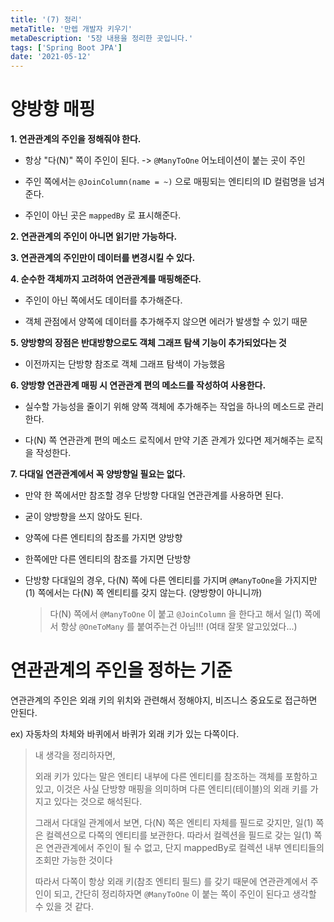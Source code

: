 ```yaml
---
title: '(7) 정리'
metaTitle: '만렙 개발자 키우기'
metaDescription: '5장 내용을 정리한 곳입니다.'
tags: ['Spring Boot JPA']
date: '2021-05-12'
---
```


# 양방향 매핑

**1. 연관관계의 주인을 정해줘야 한다.**

  - 항상 "다(N)" 쪽이 주인이 된다. -> `@ManyToOne` 어노테이션이 붙는 곳이 주인

  - 주인 쪽에서는 `@JoinColumn(name = ~)` 으로 매핑되는 엔티티의 ID 컬럼명을 넘겨준다.

  - 주인이 아닌 곳은 `mappedBy` 로 표시해준다.


**2. 연관관계의 주인이 아니면 읽기만 가능하다.**


**3. 연관관계의 주인만이 데이터를 변경시킬 수 있다.**


**4. 순수한 객체까지 고려하여 연관관계를 매핑해준다.**

  - 주인이 아닌 쪽에서도 데이터를 추가해준다.

  - 객체 관점에서 양쪽에 데이터를 추가해주지 않으면 에러가 발생할 수 있기 때문


**5. 양방향의 장점은 반대방향으로도 객체 그래프 탐색 기능이 추가되었다는 것**

  - 이전까지는 단방향 참조로 객체 그래프 탐색이 가능했음


**6. 양방향 연관관계 매핑 시 연관관계 편의 메소드를 작성하여 사용한다.**

  - 실수할 가능성을 줄이기 위해 양쪽 객체에 추가해주는 작업을 하나의 메소드로 관리한다.

  - 다(N) 쪽 연관관계 편의 메소드 로직에서 만약 기존 관계가 있다면 제거해주는 로직을 작성한다.


**7. 다대일 연관관계에서 꼭 양방향일 필요는 없다.**

  - 만약 한 쪽에서만 참조할 경우 단방향 다대일 연관관계를 사용하면 된다.

  - 굳이 양방향을 쓰지 않아도 된다.

  - 양쪽에 다른 엔티티의 참조를 가지면 양방향

  - 한쪽에만 다른 엔티티의 참조를 가지면 단방향

  - 단방향 다대일의 경우, 다(N) 쪽에 다른 엔티티를 가지며 `@ManyToOne`을 가지지만 (1) 쪽에서는 다(N) 쪽 엔티티를 갖지 않는다. (양방향이 아니니까)

    > 다(N) 쪽에서 `@ManyToOne` 이 붙고 `@JoinColumn` 을 한다고 해서 일(1) 쪽에서 항상 `@OneToMany` 를 붙여주는건 아님!!!  (여태 잘못 알고있었다...)

# 연관관계의 주인을 정하는 기준

연관관계의 주인은 외래 키의 위치와 관련해서 정해야지, 비즈니스 중요도로 접근하면 안된다.

ex) 자동차의 차체와 바퀴에서 바퀴가 외래 키가 있는 다쪽이다.

> 내 생각을 정리하자면,
>
> 외래 키가 있다는 말은 엔티티 내부에 다른 엔티티를 참조하는 객체를 포함하고 있고, 이것은 사실 단방향 매핑을 의미하며 다른 엔티티(테이블)의 외래 키를 가지고 있다는 것으로 해석된다.
>
> 그래서 다대일 관계에서 보면, 다(N) 쪽은 엔티티 자체를 필드로 갖지만, 일(1) 쪽은 컬렉션으로 다쪽의 엔티티를 보관한다. 따라서 컬렉션을 필드로 갖는 일(1) 쪽은 연관관계에서 주인이 될 수 없고, 단지 mappedBy로 컬렉션 내부 엔티티들의 조회만 가능한 것이다
>
> 따라서 다쪽이 항상 외래 키(참조 엔티티 필드) 를 갖기 때문에 연관관계에서 주인이 되고, 간단히 정리하자면 `@ManyToOne` 이 붙는 쪽이 주인이 된다고 생각할 수 있을 것 같다.
